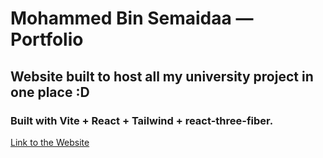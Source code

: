 # Mohammed Bin Semaidaa — Portfolio

## Website built to host all my university project in one place :D

### Built with Vite + React + Tailwind + react-three-fiber.

[Link to the Website](https://mohabinsemaidaa.github.io/mohammed-portfolio)


